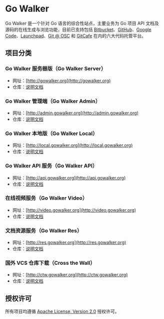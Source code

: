 # Go Walker

Go Walker 是一个针对 Go 语言的综合性站点，主要业务为 Go 项目 API 文档及源码的在线生成与浏览功能，目前已支持包括 [Bitbucket](https://bitbucket.org)、[GitHub](https://github.com)、[Google Code](http://code.google.com)、[Launchpad](https://launchpad.net)、[Git @ OSC](http://git.oschina.net) 和 [GitCafe](https://gitcafe.com/) 在内的六大代码托管平台。

## 项目分类

### Go Walker 服务器版（Go Walker Server）

- 网址：[http://gowalker.org](http://gowalker.org)
- 仓库：[说明文档](gwserver/README_ZH.md)

### Go Walker 管理端（Go Walker Admin）

- 网址：[http://admin.gowalker.org](http://admin.gowalker.org)
- 仓库：[说明文档](gwadmin/README_ZH.md)

### Go Walker 本地版（Go Walker Local）

- 网址：[http://local.gowalker.org](http://local.gowalker.org)
- 仓库：[说明文档](gwlocal/README_ZH.md)

### Go Walker API 服务（Go Walker API）

- 网址：[http://api.gowalker.org](http://api.gowalker.org)
- 仓库：[说明文档](gwapi/README_ZH.md)

### 在线视频服务（Go Walker Video）

- 网址：[http://video.gowalker.org](http://video.gowalker.org)
- 仓库：[说明文档](gwvideo/README_ZH.md)

### 文档资源服务（Go Walker Res）

- 网址：[http://res.gowalker.org](http://res.gowalker.org)
- 仓库：[说明文档](gwres/README_ZH.md)

### 国外 VCS 仓库下载（Cross the Wall）

- 网址：[http://ctw.gowalker.org](http://ctw.gowalker.org)
- 仓库：[说明文档](ctw/README_ZH.md)

## 授权许可

所有项目均遵循 [Apache License, Version 2.0](http://www.apache.org/licenses/LICENSE-2.0.html) 授权许可。